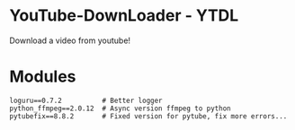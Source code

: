 # YouTube-DownLoader - YTDL
Download a video from youtube! 


# Modules
```
loguru==0.7.2          # Better logger
python_ffmpeg==2.0.12  # Async version ffmpeg to python
pytubefix==8.8.2       # Fixed version for pytube, fix more errors...
```
